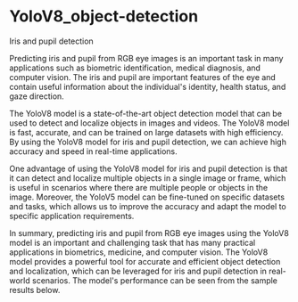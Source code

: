# YoloV8_object-detection
Iris and pupil detection

Predicting iris and pupil from RGB eye images is an important task in many applications such as biometric identification, medical diagnosis, and computer vision. The iris and pupil are important features of the eye and contain useful information about the individual's identity, health status, and gaze direction.

The YoloV8 model is a state-of-the-art object detection model that can be used to detect and localize objects in images and videos. The YoloV8 model is fast, accurate, and can be trained on large datasets with high efficiency. By using the YoloV8 model for iris and pupil detection, we can achieve high accuracy and speed in real-time applications.

One advantage of using the YoloV8 model for iris and pupil detection is that it can detect and localize multiple objects in a single image or frame, which is useful in scenarios where there are multiple people or objects in the image. Moreover, the YoloV5 model can be fine-tuned on specific datasets and tasks, which allows us to improve the accuracy and adapt the model to specific application requirements.

In summary, predicting iris and pupil from RGB eye images using the YoloV8 model is an important and challenging task that has many practical applications in biometrics, medicine, and computer vision. The YoloV8 model provides a powerful tool for accurate and efficient object detection and localization, which can be leveraged for iris and pupil detection in real-world scenarios.
The model's performance can be seen from the sample results below.
